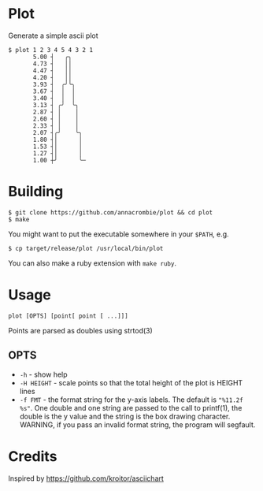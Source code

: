 # Plot

Generate a simple ascii plot

```
$ plot 1 2 3 4 5 4 3 2 1
       5.00 ┤   ╭╮
       4.73 ┤   ││
       4.47 ┤   ││
       4.20 ┤   ││
       3.93 ┤  ╭╯╰╮
       3.67 ┤  │  │
       3.40 ┤  │  │
       3.13 ┤ ╭╯  ╰╮
       2.87 ┤ │    │
       2.60 ┤ │    │
       2.33 ┤ │    │
       2.07 ┤╭╯    ╰╮
       1.80 ┤│      │
       1.53 ┤│      │
       1.27 ┤│      │
       1.00 ┼╯      ╰─
```

# Building

```
$ git clone https://github.com/annacrombie/plot && cd plot
$ make
```

You might want to put the executable somewhere in your `$PATH`, e.g.

```
$ cp target/release/plot /usr/local/bin/plot
```

You can also make a ruby extension with `make ruby`.

# Usage

```
plot [OPTS] [point[ point [ ...]]]
```

Points are parsed as doubles using strtod(3)

## OPTS

+ `-h` - show help
+ `-H HEIGHT` - scale points so that the total height of the plot is HEIGHT
  lines
+ `-f FMT` - the format string for the y-axis labels.  The default is
  `"%11.2f %s"`.  One double and one string are passed to the call to printf(1),
  the double is the y value and the string is the box drawing character.
  WARNING, if you pass an invalid format string, the program will segfault.

# Credits

Inspired by https://github.com/kroitor/asciichart
